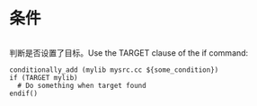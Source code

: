 # 条件

```
```

判断是否设置了目标。Use the TARGET clause of the if command:

```
conditionally_add (mylib mysrc.cc ${some_condition})
if (TARGET mylib)
  # Do something when target found
endif()
```